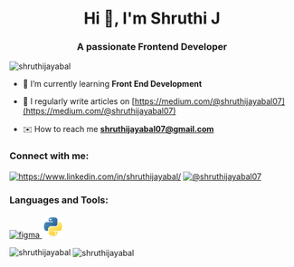 <h1 align="center">Hi 👋, I'm Shruthi J</h1>
<h3 align="center">A passionate Frontend Developer</h3>

<p align="left"> <img src="https://komarev.com/ghpvc/?username=shruthijayabal&label=Profile%20views&color=0e75b6&style=flat" alt="shruthijayabal" /> </p>

- 🌱 I’m currently learning **Front End Development**

- 📝 I regularly write articles on [https://medium.com/@shruthijayabal07](https://medium.com/@shruthijayabal07)

- ✉️ How to reach me **shruthijayabal07@gmail.com**

<h3 align="left">Connect with me:</h3>
<p align="left">
<a href="https://linkedin.com/in/https://www.linkedin.com/in/shruthijayabal/" target="blank"><img align="center" src="https://raw.githubusercontent.com/rahuldkjain/github-profile-readme-generator/master/src/images/icons/Social/linked-in-alt.svg" alt="https://www.linkedin.com/in/shruthijayabal/" height="30" width="40" /></a>
<a href="https://medium.com/@shruthijayabal07" target="blank"><img align="center" src="https://raw.githubusercontent.com/rahuldkjain/github-profile-readme-generator/master/src/images/icons/Social/medium.svg" alt="@shruthijayabal07" height="30" width="40" /></a>
</p>

<h3 align="left">Languages and Tools:</h3>
<p align="left"> <a href="https://www.figma.com/" target="_blank" rel="noreferrer"> <img src="https://www.vectorlogo.zone/logos/figma/figma-icon.svg" alt="figma" width="40" height="40"/> </a>
<a href="https://www.python.org" target="_blank" rel="noreferrer"> <img src="https://raw.githubusercontent.com/devicons/devicon/master/icons/python/python-original.svg" alt="python" width="40" height="40"/> </a> </p>

<p><img align="left" src="https://github-readme-stats.vercel.app/api/top-langs?username=shruthijayabal&show_icons=true&locale=en&layout=compact" alt="shruthijayabal" /></p>

<p>&nbsp;<img align="center" src="https://github-readme-stats.vercel.app/api?username=shruthijayabal&show_icons=true&locale=en" alt="shruthijayabal" /></p>

